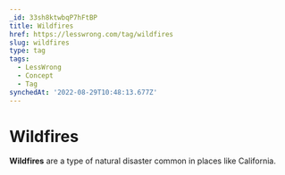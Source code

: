 ```yaml
---
_id: 33sh8ktwbqP7hFtBP
title: Wildfires
href: https://lesswrong.com/tag/wildfires
slug: wildfires
type: tag
tags:
  - LessWrong
  - Concept
  - Tag
synchedAt: '2022-08-29T10:48:13.677Z'
---
```


# Wildfires

**Wildfires** are a type of natural disaster common in places like California.
